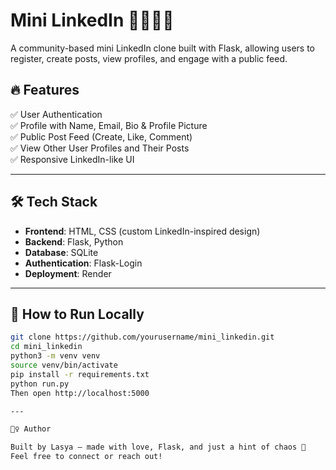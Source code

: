 # Mini LinkedIn 👩‍💻👨‍💼

A community-based mini LinkedIn clone built with Flask, allowing users to register, create posts, view profiles, and engage with a public feed.

## 🔥 Features

✅ User Authentication  
✅ Profile with Name, Email, Bio & Profile Picture  
✅ Public Post Feed (Create, Like, Comment)  
✅ View Other User Profiles and Their Posts  
✅ Responsive LinkedIn-like UI

---

## 🛠 Tech Stack

- **Frontend**: HTML, CSS (custom LinkedIn-inspired design)  
- **Backend**: Flask, Python  
- **Database**: SQLite  
- **Authentication**: Flask-Login  
- **Deployment**: Render

---

## 🚀 How to Run Locally

```bash
git clone https://github.com/yourusername/mini_linkedin.git
cd mini_linkedin
python3 -m venv venv
source venv/bin/activate
pip install -r requirements.txt
python run.py
Then open http://localhost:5000

---

🙋‍♀️ Author

Built by Lasya — made with love, Flask, and just a hint of chaos 💙
Feel free to connect or reach out!
